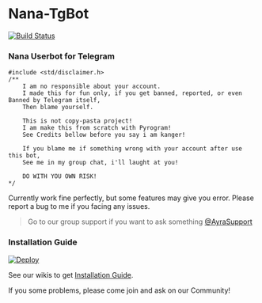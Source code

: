 # Nana-TgBot

[![Build Status](https://semaphoreci.com/api/v1/ayrahikari/nana-userbot/branches/master/badge.svg)](https://semaphoreci.com/ayrahikari/nana-Userbot)

### Nana Userbot for Telegram

```
#include <std/disclaimer.h>
/**
	I am no responsible about your account.
	I made this for fun only, if you get banned, reported, or even Banned by Telegram itself,
	Then blame yourself.

	This is not copy-pasta project!
	I am make this from scratch with Pyrogram!
	See Credits bellow before you say i am kanger!

	If you blame me if something wrong with your account after use this bot,
	See me in my group chat, i'll laught at you!

	DO WITH YOU OWN RISK!
*/
```

Currently work fine perfectly, but some features may give you error. Please report a bug to me if you facing any issues.
> Go to our group support if you want to ask something [@AyraSupport](https://t.me/AyraSupport)

### Installation Guide

[![Deploy](https://www.herokucdn.com/deploy/button.svg)](https://heroku.com/deploy?template=https://github.com/AyraHikari/Nana-Userbot)

See our wikis to get [Installation Guide](https://github.com/AyraHikari/Nana-Userbot/wiki).

If you some problems, please come join and ask on our Community!
